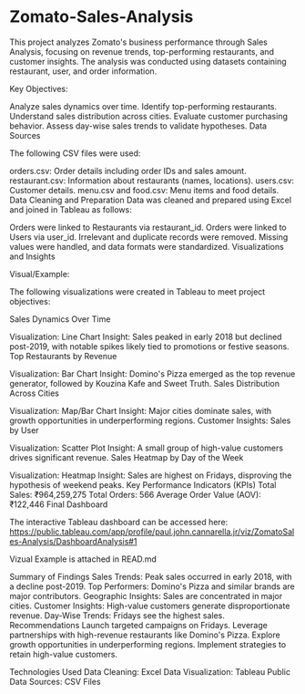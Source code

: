 # Zomato-Sales-Analysis
This project analyzes Zomato's business performance through Sales Analysis, focusing on revenue trends, top-performing restaurants, and customer insights. The analysis was conducted using datasets containing restaurant, user, and order information.

Key Objectives:

Analyze sales dynamics over time.
Identify top-performing restaurants.
Understand sales distribution across cities.
Evaluate customer purchasing behavior.
Assess day-wise sales trends to validate hypotheses.
Data Sources

The following CSV files were used:

orders.csv: Order details including order IDs and sales amount.
restaurant.csv: Information about restaurants (names, locations).
users.csv: Customer details.
menu.csv and food.csv: Menu items and food details.
Data Cleaning and Preparation
Data was cleaned and prepared using Excel and joined in Tableau as follows:

Orders were linked to Restaurants via restaurant_id.
Orders were linked to Users via user_id.
Irrelevant and duplicate records were removed.
Missing values were handled, and data formats were standardized.
Visualizations and Insights

Visual/Example: 

The following visualizations were created in Tableau to meet project objectives:

Sales Dynamics Over Time

Visualization: Line Chart
Insight: Sales peaked in early 2018 but declined post-2019, with notable spikes likely tied to promotions or festive seasons.
Top Restaurants by Revenue

Visualization: Bar Chart
Insight: Domino's Pizza emerged as the top revenue generator, followed by Kouzina Kafe and Sweet Truth.
Sales Distribution Across Cities

Visualization: Map/Bar Chart
Insight: Major cities dominate sales, with growth opportunities in underperforming regions.
Customer Insights: Sales by User

Visualization: Scatter Plot
Insight: A small group of high-value customers drives significant revenue.
Sales Heatmap by Day of the Week

Visualization: Heatmap
Insight: Sales are highest on Fridays, disproving the hypothesis of weekend peaks.
Key Performance Indicators (KPIs)
Total Sales: ₹964,259,275
Total Orders: 566
Average Order Value (AOV): ₹122,446
Final Dashboard

The interactive Tableau dashboard can be accessed here: https://public.tableau.com/app/profile/paul.john.cannarella.jr/viz/ZomatoSales-Analysis/DashboardAnalysis#1

Vizual Example is attached in READ.md


Summary of Findings
Sales Trends: Peak sales occurred in early 2018, with a decline post-2019.
Top Performers: Domino's Pizza and similar brands are major contributors.
Geographic Insights: Sales are concentrated in major cities.
Customer Insights: High-value customers generate disproportionate revenue.
Day-Wise Trends: Fridays see the highest sales.
Recommendations
Launch targeted campaigns on Fridays.
Leverage partnerships with high-revenue restaurants like Domino's Pizza.
Explore growth opportunities in underperforming regions.
Implement strategies to retain high-value customers.

Technologies Used
Data Cleaning: Excel
Data Visualization: Tableau Public
Data Sources: CSV Files

